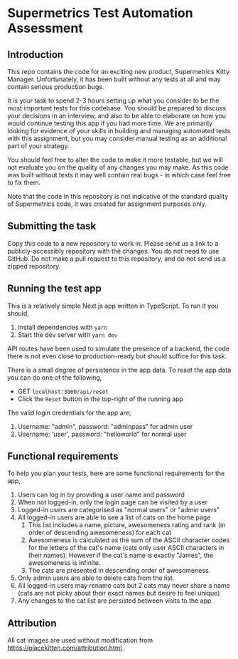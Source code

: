 # Supermetrics Test Automation Assessment

## Introduction

This repo contains the code for an exciting new product, Supermetrics Kitty Manager. Unfortunately, it has been built without any tests at all and may contain serious production bugs.

It is your task to spend 2-3 hours setting up what you consider to be the most important tests for this codebase. You should be prepared to discuss your decisions in an interview, and also to be able to elaborate on how you would continue testing this app if you had more time. We are primarily looking for evidence of your skills in building and managing automated tests with this assignment, but you may consider manual testing as an additional part of your strategy.

You should feel free to alter the code to make it more testable, but we will not evaluate you on the quality of any changes you may make. As this code was built without tests it may well contain real bugs - in which case feel free to fix them.

Note that the code in this repository is not indicative of the standard quality of Supermetrics code, it was created for assignment purposes only.

## Submitting the task

Copy this code to a new repository to work in. Please send us a link to a publicly-accessibly repository with the changes. You do not need to use GitHub. Do not make a pull request to this repository, and do not send us a zipped repository.

## Running the test app

This is a relatively simple Next.js app written in TypeScript. To run it you should,

1. Install dependencies with `yarn`
2. Start the dev server with `yarn dev`

API routes have been used to simulate the presence of a backend, the code there is not even close to production-ready but should suffice for this task.

There is a small degree of persistence in the app data. To reset the app data you can do one of the following,

-   GET `localhost:3000/api/reset`
-   Click the `Reset` button in the top-right of the running app

The valid login credentials for the app are,

1. Username: "admin", password: "adminpass" for admin user
2. Username: 'user', password: "helloworld" for normal user

## Functional requirements

To help you plan your tests, here are some functional requirements for the app,

1.  Users can log in by providing a user name and password
2.  When not logged-in, only the login page can be visited by a user
3.  Logged-in users are categorised as "normal users" or "admin users"
4.  All logged-in users are able to see a list of cats on the home page
    1. This list includes a name, picture, awesomeness rating and rank (in order of descending awesomeness) for each cat
    2. Awesomeness is calculated as the sum of the ASCII character codes for the letters of the cat's name (cats only user ASCII characters in their names). However if the cat's name is exactly "James", the awesomeness is infinite.
    3. The cats are presented in descending order of awesomeness.
5.  Only admin users are able to delete cats from the list.
6.  All logged-in users may rename cats but 2 cats may never share a name (cats are not picky about their exact names but desire to feel unique)
7.  Any changes to the cat list are persisted between visits to the app.

## Attribution

All cat images are used without modification from https://placekitten.com/attribution.html.

